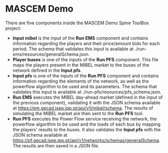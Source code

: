 # MASCEM Demo

There are five components inside the MASCEM Demo Spine ToolBox project:

- **Input mibel** is the input of the **Run EMS** component and contains information regarding the players and their price/amount bids for each period. The schema that validates this input is available at ./run-ems/resources/generalSchema.json.
- **Player buses** is one of the inputs of the **Run PFS** component. This file maps the players present in the MIBEL market to the buses of the network defined in the **Input pfs**.
- **Input pfs** is one of the inputs of the **Run PFS** component and contains information regarding the elements of the network, as well as the powerflow algorithm to be used and its parameters. The schema that validates this input is available at ./run-pfs/resources/pfs_schema.json.
- **Run EMS** executes the MIBEL day-ahead market (defined in the input of the previous component), validating it with the JSON schema available at <https://em.gecad.isep.ipp.pt/api/v1/mibel/schema>. The results of simulating the MIBEL market are then sent to the **Run PFS** tool.
- **Run PFS** executes the Power Flow service receiving the network, the powerflow algorithm to be used and the loads of each bus by mapping the players' results to the buses. It also validates the **Input pfs** with the JSON schema available at <https://pf.gecad.isep.ipp.pt/api/v1/networks/schemas/generalSchema>. The results are then saved in a JSON file.
